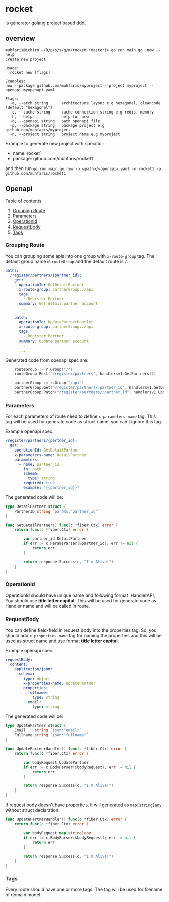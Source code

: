 # rocket

is generator golang project based ddd.

## overview

```
muhfaris@ichiro ~/D/p/s/s/g/m/rocket (master)> go run main.go  new --help
Create new project

Usage:
  rocket new [flags]

Examples:
new --package github.com/muhfaris/myproject --project myproject --openapi myopenapi.yaml

Flags:
  -a, --arch string      architecture layout e.g hexagonal, cleancode (default "hexagonal")
  -c, --cache string     cache connection string e.g redis, memory
  -h, --help             help for new
  -o, --openapi string   path openapi file
  -p, --package string   package project e.g github.com/muhfaris/myproject
  -n, --project string   project name e.g myproject
```

Example to generate new project with specific :

- name: rocket1
- package: github.com/muhfaris/rocket1

and then run `go run main.go new -o <path>/<openapi>.yaml -n rocket1 -p github.com/muhfaris/rocket1`

## Openapi

Table of contents

1. [Grouping Route](#grouping-route)
2. [Parameters](#parameters)
3. [OperationId](#operationid)
4. [RequestBody](#requestbody)
5. [Tags](#tags)

### Grouping Route

You can grouping some apis into one group with `x-route-group` tag. The default
group name is `routeGroup` and the default route is `/`.

```yaml
paths:
  /register/partners/{partner_id}:
    get:
      operationId: GetDetailPartner
      x-route-group: partnerGroup::/api
      tags:
        - Register Partner
      summary: Get detail partner account
      ...
      ...
    patch:
      operationId: UpdatePartnerHandler
      x-route-group: partnerGroup::/api
      tags:
        - Register Partner
      summary: Update partner account
      ...
      ...
```

Generated code from openapi spec are:

```go
	routeGroup := r.Group("/")
	routeGroup.Post("/register/partners", handlersv1.GetPartners())

	partnerGroup := r.Group("/api")
	partnerGroup.Get("/register/partners/:partner_id", handlersv1.GetDetailPartner())
	partnerGroup.Patch("/register/partners/:partner_id", handlersv1.UpdatePartnerHandler())

```

### Parameters

For each parameters of route need to define `x-parameters-name` tag. This tag
will be used for generate code as struct name, you can't ignore this tag.

Example openapi spec:

```yaml
/register/partners/{partner_id}:
  get:
    operationId: GetDetailPartner
    x-parameters-name: DetailPartner
    parameters:
      - name: partner_id
        in: path
        schema:
          type: string
        required: true
        example: "{{partner_id}}"
```

The generated code will be:

```go
type DetailPartner struct {
	PartnerID string `params:"partner_id"`
}

func GetDetailPartner() func(c *fiber.Ctx) error {
	return func(c *fiber.Ctx) error {

		var partner_id DetailPartner
		if err := c.ParamsParser(&partner_id); err != nil {
			return err
		}

		return response.Success(c, "I'm Alive!")
	}
}
```

### OperationId

OperationId should have unique name and following format `HandlerAPI, You
should use **title letter capital**. This will be used for generate code as Handler
name and will be called in route.

### RequestBody

You can define field-field in request body into the properties tag. So, you
should add `x-properties-name` tag for naming the properties and this will be
used as struct name and use format **title letter capital**.

Example openapi spec:

```yaml
requestBody:
  content:
    application/json:
      schema:
        type: object
        x-properties-name: UpdatePartner
        properties:
          fullname:
            type: string
          email:
            type: string
```

The generated code will be:

```go
type UpdatePartner struct {
	Email    string `json:"email"`
	Fullname string `json:"fullname"`
}

func UpdatePartnerHandler() func(c *fiber.Ctx) error {
	return func(c *fiber.Ctx) error {

		var bodyRequest UpdatePartner
		if err := c.BodyParser(&bodyRequest); err != nil {
			return err
		}

		return response.Success(c, "I'm Alive!")
	}
}
```

If request body doesn't have properties, it will generated as `map[string]any`
without struct declaration.

```go
func UpdatePartnerHandler() func(c *fiber.Ctx) error {
	return func(c *fiber.Ctx) error {

		var bodyRequest map[string]any
		if err := c.BodyParser(&bodyRequest); err != nil {
			return err
		}

		return response.Success(c, "I'm Alive!")
	}
}
```

### Tags

Every route should have one or more tags. The tag will be used for filename of domain
model.
